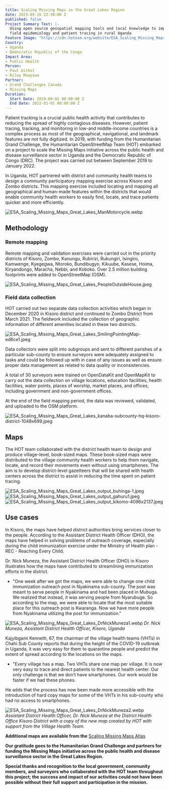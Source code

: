 ```yaml
---
title: Scaling Missing Maps in the Great Lakes Region
date: 2023-05-16 22:38:00 Z
published: false
Project Summary Text: |-
  Using open source geospatial mapping tools and local knowledge to improve
  field epidemiology and patient tracing in rural Uganda
Feature Image: "https://cdn.hotosm.org/website/ESA_Scaling_Missing_Maps_Great_Lakes_Header.webp"
Country:
- Uganda
- Democratic Republic of the Congo
Impact Area:
- Public Health
Person:
- Paul Uithol
- Riley Moepswa
Partner:
- Grand Challenges Canada
- Missing Maps
Duration:
  Start Date: 2019-09-01 00:00:00 Z
  End Date: 2022-01-01 00:00:00 Z
---
```


Patient tracking is a crucial public health activity that contributes to reducing the spread of highly contagious diseases. However, patient tracing, tracking, and monitoring in low-and middle-income countries is a complex process as most of the geographical, navigational, and landmark features are not fully digitized. In 2019, with funding from the Humanitarian Grand Challenge, the Humanitarian OpenStreetMap Team (HOT) embarked on a project to scale the Missing Maps initiative across the public health and disease surveillance sector in Uganda and the Democratic Republic of Congo (DRC). The project was carried out between September 2019 to January 2022.

In Uganda, HOT partnered with district and community health teams to design a community participatory mapping exercise across Kisoro and Zombo districts. This mapping exercise included locating and mapping all geographical and human-made features within the districts that would enable community health workers to easily find, locate, and trace patients quicker and more efficiently.

![ESA_Scaling_Missing_Maps_Great_Lakes_ManMotorcycle.webp](https://cdn.hotosm.org/website/ESA_Scaling_Missing_Maps_Great_Lakes_ManMotorcycle.webp)

## Methodology

### Remote mapping

Remote mapping and validation exercises were carried out in the priority districts of Kisoro, Zombo, Kanungu, Rubirizi, Rukungiri, Isingiro, Kamwenge, Kyegegwa, Ntoroko, Bundibugyo, Kikuube, Kasese, Hoima, Kiryandongo, Maracha, Nebbi, and Koboko. Over 2.5 million building footprints were added to OpenStreetMap (OSM).

![ESA_Scaling_Missing_Maps_Great_Lakes_PeopleOutsideHouse.jpeg](https://cdn.hotosm.org/website/ESA_Scaling_Missing_Maps_Great_Lakes_PeopleOutsideHouse.jpeg)

### Field data collection

HOT carried out two separate data collection activities which began in December 2020 in Kisoro district and continued to Zombo District from March 2021. The fieldwork included the collection of geographic information of different amenities located in these two districts.

![ESA_Scaling_Missing_Maps_Great_Lakes_SmilingPointingMap-ed6ce1.jpeg](https://cdn.hotosm.org/website/ESA_Scaling_Missing_Maps_Great_Lakes_SmilingPointingMap-ed6ce1.jpeg)

Data collectors were split into subgroups and sent to different parishes of a particular sub-county to ensure surveyors were adequately assigned to tasks and could be followed up with in case of any issues as well as ensure proper data management as related to data quality or inconsistencies.

A total of 30 surveyors were trained on OpenDataKit and OpenMapKit to carry out the data collection on village locations, education facilities, health facilities, water points, places of worship, market places, and offices, including government and non-government offices.

At the end of the field mapping period, the data was reviewed, validated, and uploaded to the OSM platform.

![ESA_Scaling_Missing_Maps_Great_Lakes_kanaba-subcounty-hq-kisoro-district-1048x699.jpeg](https://cdn.hotosm.org/website/ESA_Scaling_Missing_Maps_Great_Lakes_kanaba-subcounty-hq-kisoro-district-1048x699.jpeg)

## Maps

The HOT team collaborated with the district health team to design and produce village-level, book-sized maps. These book-sized maps were distributed to the village community health workers to help them navigate, locate, and record their movements even without using smartphones. The aim is to develop district-level gazetteers that will be shared with health centers across the district to assist in reducing the time spent on patient tracing.

![ESA_Scaling_Missing_Maps_Great_Lakes_output_buhinga-1.jpeg](https://cdn.hotosm.org/website/ESA_Scaling_Missing_Maps_Great_Lakes_output_buhinga-1.jpeg)
![ESA_Scaling_Missing_Maps_Great_Lakes_output_gahuru1.jpeg](https://cdn.hotosm.org/website/ESA_Scaling_Missing_Maps_Great_Lakes_output_gahuru1.jpeg)
![ESA_Scaling_Missing_Maps_Great_Lakes_output_kikomo-4096x2137.jpeg](https://cdn.hotosm.org/website/ESA_Scaling_Missing_Maps_Great_Lakes_output_kikomo-4096x2137.jpeg)

## Use cases

In Kisoro, the maps have helped district authorities bring services closer to the people. According to the Assistant District Health Officer (DHO), the maps have helped in solving problems of outreach coverage, especially during the child immunization exercise under the Ministry of Health plan - REC - Reaching Every Child.

Dr. Nick Muneza, the Assistant District Health Officer (DHO) in Kisoro illustrates how the maps have contributed to streamlining immunization efforts in the district.

* "One week after we got the maps, we were able to change one child immunization outreach post in Nyakinama sub-county. The post was meant to serve people in Nyakinama and had been placed in Mubuga. We realized that instead, it was serving people from Nyarubuge. So according to the map, we were able to locate that the most suitable place for this outreach post is Kwaranga. Now we have more people from Nyakinama utilizing the post for immunization."

![ESA_Scaling_Missing_Maps_Great_Lakes_DrNickMuneza1.webp](https://cdn.hotosm.org/website/ESA_Scaling_Missing_Maps_Great_Lakes_DrNickMuneza1.webp) *Dr. Nick Muneza, Assistant District Health Officer, Kisoro, Uganda*

Kajyibgami Kenneth, 67, the chairman of the village health teams (VHTs) in Chahi Sub County reports that during the height of the COVID-19 outbreak in Uganda, it was very easy for them to quarantine people and predict the extent of spread according to the locations on the maps.

* "Every village has a map. Two VHTs share one map per village. It is now very easy to trace and direct patients to the nearest health center. Our only challenge is that we don’t have smartphones. Our work would be faster if we had these phones.

He adds that the process has now been made more accessible with the introduction of hard copy maps for some of the VHTs in his sub-county who had no access to smartphones.

![ESA_Scaling_Missing_Maps_Great_Lakes_DrNickMuneza2.webp](https://cdn.hotosm.org/website/ESA_Scaling_Missing_Maps_Great_Lakes_DrNickMuneza2.webp) *Assistant District Health Officer, Dr. Nick Muneza at the District Health Office Kisoro District with a copy of the new map created by HOT with support from the Village Health Team.*

**Additional maps are available from the** [Scaling Missing Maps Atlas](https://drive.google.com/file/d/1pE0ai58bD84wLxPP0cP-sB63kN9SK7Ys/view)

**Our gratitude goes to the Humanitarian Grand Challenge and partners for funding the Missing Maps initiative across the public health and disease surveillance sector in the Great Lakes Region.**

**Special thanks and recognition to the local government, community members, and surveyors who collaborated with the HOT team throughout this project; the success and impact of our activities could not have been possible without their full support and participation in the mission.**
